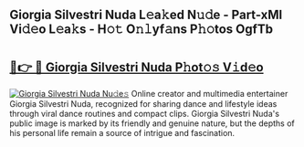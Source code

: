 ## Giorgia Silvestri Nuda L𝚎a𝚔ed N𝚞𝚍e - Part-xMl Vi𝚍𝚎o L𝚎a𝚔s - H𝚘𝚝 O𝚗𝚕yf𝚊ns P𝚑𝚘tos OgfTb

# <h2><a href="http://kf7s29i.oniu.top/?m=Giorgia+Silvestri+Nuda">🔗👉 🔴 Giorgia Silvestri Nuda P𝚑ot𝚘𝚜 V𝚒d𝚎o</a></h2>

[![Giorgia Silvestri Nuda Nu𝚍e𝚜](https://i.imgur.com/0qMVB7G.gif)](http://kf7s29i.oniu.top/?m=Giorgia+Silvestri+Nuda)
Online creator and multimedia entertainer Giorgia Silvestri Nuda, recognized for sharing dance and lifestyle ideas through viral dance routines and compact clips. Giorgia Silvestri Nuda's public image is marked by its friendly and genuine nature, but the depths of his personal life remain a source of intrigue and fascination.  
